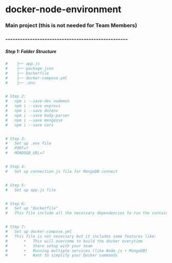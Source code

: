 # docker-node-environment

### Main project (this is not needed for Team Members)
### --------------------------------------------------
##### Step 1: Folder Structure

```bash
#    ├── app.js
#    ├── package.json
#    ├── Dockerfile
#    ├── docker-compose.yml
#    ├── .env


# Step 2:
#   npm i --save-dev nodemon
#   npm i --save express
#   npm i --save dotenv
#   npm i --save body-parser
#   npm i --save mongoose
#   npm i --save cors


# Step 3:
#   Set up .env file
#   PORT=?
#   MONDOGB_URL=?


# Step 4:
#   Set up connection.js file for MongoDB connect


# Step 5:
#   Set up app.js file


# Step 6: 
#   Set up "Dockerfile"
#   This file include all the necessary dependencies to run the container


# Step 7:
#   Set up docker-compose.yml
#   This file is not necessary but it includes some features like:
#	    •	This will overcome to build the docker everytime
#	    •	Share setup with your team
#	    •	Running multiple services (like Node.js + MongoDB)
#	    •	Want to simplify your Docker commands